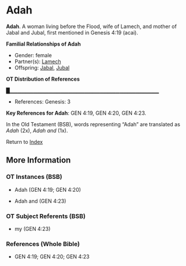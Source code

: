 # Adah
**Adah**. 
A woman living before the Flood, wife of Lamech, and mother of Jabal and Jubal, first mentioned in Genesis 4:19 (acai). 




**Familial Relationships of Adah**


* Gender: female
* Partner(s): [Lamech](Lamech.md)
* Offspring: [Jabal](Jabal.md), [Jubal](Jubal.md)


**OT Distribution of References**

█▁▁▁▁▁▁▁▁▁▁▁▁▁▁▁▁▁▁▁▁▁▁▁▁▁▁▁▁▁▁▁▁▁▁▁▁▁▁
* References: Genesis: 3



**Key References for Adah**: 
GEN 4:19, GEN 4:20, GEN 4:23. 


In the Old Testament (BSB), words representing “Adah” are translated as 
*Adah* (2x), *Adah and* (1x). 




Return to [Index](00-Index.md)

## More Information

### OT Instances (BSB)

* Adah (GEN 4:19; GEN 4:20)

* Adah and (GEN 4:23)



### OT Subject Referents (BSB)

* my (GEN 4:23)



### References (Whole Bible)

* GEN 4:19; GEN 4:20; GEN 4:23



